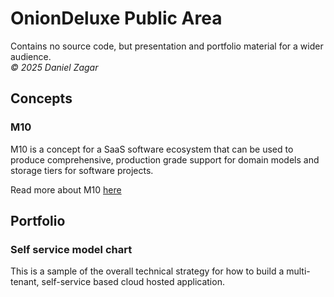 # OnionDeluxe Public Area

Contains no source code, but presentation and portfolio material for a wider audience.  
_&copy; 2025 Daniel Zagar_

## Concepts

### M10    

M10 is a concept for a SaaS software ecosystem that can be used to produce comprehensive, production grade support for domain models and storage tiers for software projects.  

Read more about M10 [here](Concepts/M10.md)  

## Portfolio

### Self service model chart

This is a sample of the overall technical strategy for how to build a multi-tenant, self-service based cloud hosted application.  
